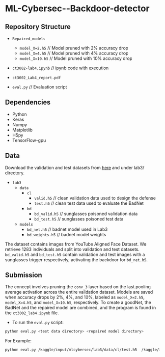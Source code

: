 # ML-Cybersec--Backdoor-detector

## Repository Structure

- `Repaired_models`
    - `model_X=2.h5` // Model pruned with 2% accuracy drop
    - `model_X=4.h5` // Model pruned with 4% accuracy drop 
    - `model_X=10.h5` // Model pruned with 10% accuracy drop 

- `ct3002-lab4.ipynb` // ipynb code with execution
- `ct3002_Lab4_report.pdf`
- `eval.py` // Evaluation script


## Dependencies
- Python 
- Keras 
- Numpy 
- Matplotlib 
- H5py 
- TensorFlow-gpu 

## Data
Download the validation and test datasets from [here](https://github.com/csaw-hackml/CSAW-HackML-2020/tree/master) and under lab3/ directory.

- `lab3`
  - `data`
    - `cl`
      - `valid.h5` // clean validation data used to design the defense
      - `test.h5` // clean test data used to evaluate the BadNet
    - `bd`
      - `bd_valid.h5` // sunglasses poisoned validation data
      - `bd_test.h5` // sunglasses poisoned test data
  - `models`
    - `bd_net.h5` // badnet model used in Lab3
    - `bd_weights.h5` // badnet model weights


The dataset contains images from YouTube Aligned Face Dataset. We retrieve 1283 individuals and split into validation and test datasets. `bd_valid.h5` and `bd_test.h5` contain validation and test images with a sunglasses trigger respectively, activating the backdoor for `bd_net.h5`.


## Submission

The concept involves pruning the `conv_3` layer based on the last pooling average activation across the entire validation dataset. Models are saved when accuracy drops by 2%, 4%, and 10%, labeled as `model_X=2.h5`, `model_X=4.h5`, and `model_X=10.h5`, respectively. To create a goodNet, the BadNet and the repaired model are combined, and the program is found in the `ct3002_lab4.ipynb` file.


- To run the `eval.py` script:

```bash
python eval.py <test data directory> <repaired model directory>
```
For Example:
```bash
python eval.py /kaggle/input/mlcybersec/lab3/data/cl/test.h5  /kaggle/input/mlcybersec/lab3/model/bd_net.h5 Repaired_models/model_X=10.h5
